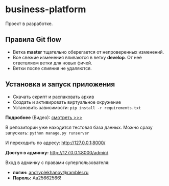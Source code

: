 # business-platform
Проект в разработке.

## Правила Git flow
- Ветка **master** тщательно оберегается от непроверенных изменений.
- Все свежие изменения вливаются в ветку **develop**. От неё ответвляем ветки для новых фичей.
- Ветки после слияния не удаляются.

## Установка и запуск приложения
- Скачать скрипт и распаковать архив
- Создать и активировать виртуальное окружение
- Установить зависимости: `pip install -r requirements.txt`

**Подробнее** (Видео): [смотреть >>>](https://youtu.be/0lwvct02F_s)

В репозитории уже находится тестовая база данных.
Можно сразу запускать: `python manage.py runserver`

И переходить по адресу: http://127.0.0.1:8000/

**Доступ в админку:** http://127.0.0.1:8000/admin/

Вход в админку с правами суперпользователя:
- **логин:** andryplekhanov@rambler.ru
- **Пароль:** Aa25662566!
